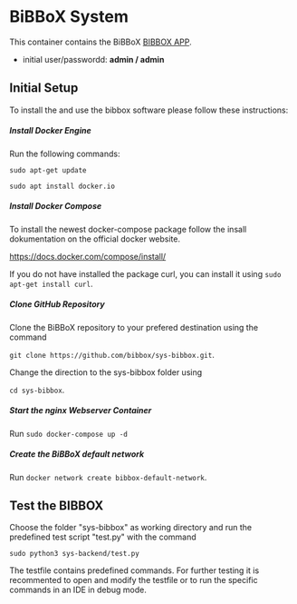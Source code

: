 # BiBBoX System

This container contains the BiBBoX [BIBBOX APP](http://bibbox.readthedocs.io/en/latest/admin-documentation/ "BIBBOX App Store"). 

* initial user/passwordd: **admin / admin**

## Initial Setup

To install the and use the bibbox software please follow these instructions:

##### Install Docker Engine

Run the following commands:

`sudo apt-get update`

`sudo apt install docker.io`

##### Install Docker Compose

To install the newest docker-compose package follow the insall dokumentation on the official docker website.

https://docs.docker.com/compose/install/

If you do not have installed the package curl, you can install it using `sudo apt-get install curl`.

##### Clone GitHub Repository

Clone the BiBBoX repository to your prefered destination using the command

`git clone https://github.com/bibbox/sys-bibbox.git`.

Change the direction to the sys-bibbox folder using

`cd sys-bibbox`.

##### Start the nginx Webserver Container

Run `sudo docker-compose up -d`

##### Create the BiBBoX default network

Run `docker network create bibbox-default-network`.

## Test the BIBBOX

Choose the folder "sys-bibbox" as working directory and run the predefined test script "test.py" with the command

`sudo python3 sys-backend/test.py`

The testfile contains predefined commands. For further testing it is recommented to open and modify the testfile or to run the specific commands in an IDE in debug mode.
